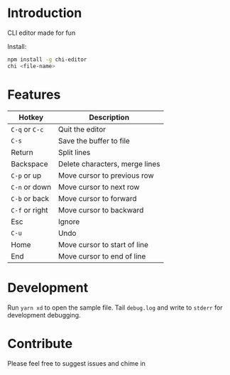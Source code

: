 # Introduction

CLI editor made for fun

Install:

```sh
npm install -g chi-editor
chi <file-name>
```

# Features

| Hotkey         | Description                    |
| -------------- | ------------------------------ |
| `C-q` or `C-c` | Quit the editor                |
| `C-s`          | Save the buffer to file        |
| Return         | Split lines                    |
| Backspace      | Delete characters, merge lines |
| `C-p` or up    | Move cursor to previous row    |
| `C-n` or down  | Move cursor to next row        |
| `C-b` or back  | Move cursor to forward         |
| `C-f` or right | Move cursor to backward        |
| Esc            | Ignore                         |
| `C-u`          | Undo                           |
| Home           | Move cursor to start of line   |
| End            | Move cursor to end of line     |

# Development

Run `yarn xd` to open the sample file. Tail `debug.log` and write to `stderr` for development debugging.

# Contribute

Please feel free to suggest issues and chime in
